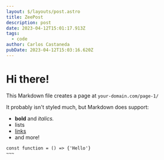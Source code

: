 ```yaml
---
layout: $/layouts/post.astro
title: ZeePost
description: post
date: 2023-04-12T15:01:17.913Z
tags:
  - code
author: Carlos Castaneda
pubDate: 2023-04-12T15:03:16.620Z
---
```

# Hi there!

This Markdown file creates a page at `your-domain.com/page-1/`

It probably isn't styled much, but Markdown does support:
- **bold** and _italics._
- lists
- [links](https://astro.build)
- and more!

~~~
c﻿onst function = () => {'Hello'}
~﻿~~

